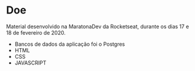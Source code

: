 # Doe

Material desenvolvido na MaratonaDev da Rocketseat, durante os dias 17 e 18 de fevereiro de 2020.

* Bancos de dados da aplicação foi o Postgres
* HTML
* CSS
* JAVASCRIPT
